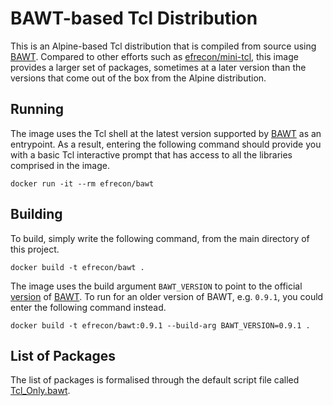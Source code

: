 # BAWT-based Tcl Distribution

This is an Alpine-based Tcl distribution that is compiled from source using
[BAWT]. Compared to other efforts such as [efrecon/mini-tcl], this image
provides a larger set of packages, sometimes at a later version than the
versions that come out of the box from the Alpine distribution.

  [BAWT]: http://www.bawt.tcl3d.org/
  [efrecon/mini-tcl]: https://hub.docker.com/r/efrecon/mini-tcl/

## Running

The image uses the Tcl shell at the latest version supported by [BAWT] as an
entrypoint. As a result, entering the following command should provide you with
a basic Tcl interactive prompt that has access to all the libraries comprised in
the image.

```shell
docker run -it --rm efrecon/bawt
```

## Building

To build, simply write the following command, from the main directory of this
project.

```shell
docker build -t efrecon/bawt .
```

The image uses the build argument `BAWT_VERSION` to point to the official
[version] of [BAWT]. To run for an older version of BAWT, e.g. `0.9.1`, you
could enter the following command instead.

```shell
docker build -t efrecon/bawt:0.9.1 --build-arg BAWT_VERSION=0.9.1 .

```

  [version]: http://www.bawt.tcl3d.org/history.html#releases

## List of Packages

The list of packages is formalised through the default script file called
[Tcl_Only.bawt](./Tcl_Only.bawt).
